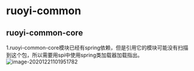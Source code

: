 # ruoyi-common

## ruoyi-common-core

1.ruoyi-common-core模块已经有spring依赖，但是引用它的模块可能没有扫描到这个包，所以需要用spi中使用spring类加载器加载指出。
![image-20201221101951782](G:\_document\1typora_document\ruoyi.assets\image-20201221101951782.png)